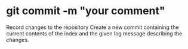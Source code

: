 # git commit -m "your comment"

Record changes to the repository
Create a new commit containing the current contents of the index and the given log message describing the changes.